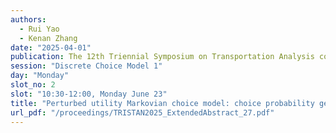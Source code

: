 ```yaml
---
authors:
  - Rui Yao
  - Kenan Zhang
date: "2025-04-01"
publication: The 12th Triennial Symposium on Transportation Analysis conference
session: "Discrete Choice Model 1"
day: "Monday"
slot_no: 2
slot: "10:30-12:00, Monday June 23"
title: "Perturbed utility Markovian choice model: choice probability generation function and estimation"
url_pdf: "/proceedings/TRISTAN2025_ExtendedAbstract_27.pdf"
---
```

